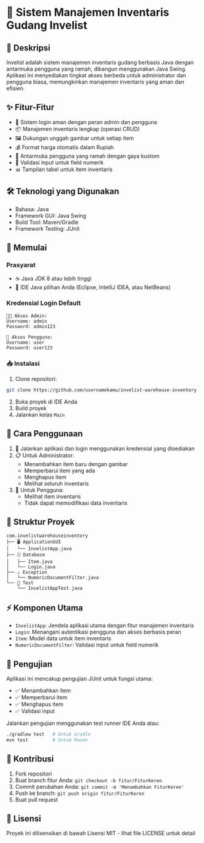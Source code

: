 # 🏪 Sistem Manajemen Inventaris Gudang Invelist

## 📝 Deskripsi
Invelist adalah sistem manajemen inventaris gudang berbasis Java dengan antarmuka pengguna yang ramah, dibangun menggunakan Java Swing. Aplikasi ini menyediakan tingkat akses berbeda untuk administrator dan pengguna biasa, memungkinkan manajemen inventaris yang aman dan efisien.

## ✨ Fitur-Fitur
- 🔐 Sistem login aman dengan peran admin dan pengguna
- 📦 Manajemen inventaris lengkap (operasi CRUD)
- 🖼️ Dukungan unggah gambar untuk setiap item
- 💰 Format harga otomatis dalam Rupiah
- 🎨 Antarmuka pengguna yang ramah dengan gaya kustom
- 🔢 Validasi input untuk field numerik
- 📊 Tampilan tabel untuk item inventaris

## 🛠️ Teknologi yang Digunakan
- Bahasa: Java
- Framework GUI: Java Swing
- Build Tool: Maven/Gradle
- Framework Testing: JUnit

## 🚀 Memulai

### Prasyarat
- ☕ Java JDK 8 atau lebih tinggi
- 🔧 IDE Java pilihan Anda (Eclipse, IntelliJ IDEA, atau NetBeans)

### Kredensial Login Default
```
👨‍💼 Akses Admin:
Username: admin
Password: admin123

👤 Akses Pengguna:
Username: user
Password: user123
```

### 📥 Instalasi
1. Clone repositori:
```bash
git clone https://github.com/usernamekamu/invelist-warehouse-inventory.git
```
2. Buka proyek di IDE Anda
3. Build proyek
4. Jalankan kelas `Main`

## 🎯 Cara Penggunaan
1. 🔑 Jalankan aplikasi dan login menggunakan kredensial yang disediakan
2. 📋 Untuk Administrator:
    - Menambahkan item baru dengan gambar
    - Memperbarui item yang ada
    - Menghapus item
    - Melihat seluruh inventaris
3. 👥 Untuk Pengguna:
    - Melihat item inventaris
    - Tidak dapat memodifikasi data inventaris

## 📁 Struktur Proyek
```
com.invelistwarehouseinventory
├── 🖥️ ApplicationGUI
│   └── InvelistApp.java
├── 🗄️ Database
│   ├── Item.java
│   └── Login.java
├── ⚠️ Exception
│   └── NumericDocumentFilter.java
└── 🧪 Test
    └── InvelistAppTest.java
```

## ⚡ Komponen Utama
- `InvelistApp`: Jendela aplikasi utama dengan fitur manajemen inventaris
- `Login`: Menangani autentikasi pengguna dan akses berbasis peran
- `Item`: Model data untuk item inventaris
- `NumericDocumentFilter`: Validasi input untuk field numerik

## 🧪 Pengujian
Aplikasi ini mencakup pengujian JUnit untuk fungsi utama:
- ✅ Menambahkan item
- ✅ Memperbarui item
- ✅ Menghapus item
- ✅ Validasi input

Jalankan pengujian menggunakan test runner IDE Anda atau:
```bash
./gradlew test   # Untuk Gradle
mvn test         # Untuk Maven
```

## 👥 Kontribusi
1. Fork repositori
2. Buat branch fitur Anda: `git checkout -b fitur/FiturKeren`
3. Commit perubahan Anda: `git commit -m 'Menambahkan FiturKeren'`
4. Push ke branch: `git push origin fitur/FiturKeren`
5. Buat pull request

## 📄 Lisensi
Proyek ini dilisensikan di bawah Lisensi MIT - lihat file LICENSE untuk detail
